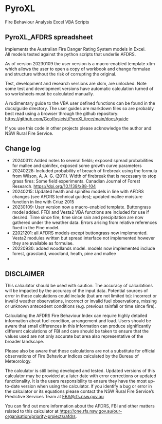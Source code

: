 # PyroXL
Fire Behaviour Analysis Excel VBA Scripts

## PyroXL_AFDRS spreadsheet
Implements the Australian Fire Danger Rating System models in Excel.  
All models tested against the python scripts that underlie AFDRS.

As of version 20230109 the user version is a macro-enabled template xltm which allows the user to open a copy of workbook and change formulae and structure without the risk of corrupting the original.

Test, development and research versions are xlsm, are unlocked. Note some test and development versions have automatic calculation turned of so worksheets must be calculated manually.

A rudimentary guide to the VBA user defined functions can be found in the docs/guide directory. The user guides are markdown files so are probably best read using a browser through the github repository: https://github.com/Geoffysicist/PyroXL/tree/main/docs/guide

If you use this code in other projects please acknowledge the author and NSW Rural Fire Service.

## Change log
- 20240311: Added notes to several fields; exposed spread probabilities for mallee and spinifex, exposed some growth curve parameters
- 20240228: Included probability of breach of firebreak using the formula from Wilson, A. A. G. (2011). Width of firebreak that is necessary to stop grass fires: Some field experiments. Canadian Journal of Forest Research. https://doi.org/10.1139/x88-104
- 20240215: Updated heath and spinifex models in line with AFDRS changes (see AFDRS technical guides); updated mallee moisture function in line with Criuz 2015
- 20230109: User version now a macro-enabled template. Buttongrass model added. FFDI and Vesta2 VBA functions are included for use if desired. Time since fire, time since rain and precipitation are now gathered under the weather data. Errors arising from relative references fixed in the Pine model.
 - 22021201: all AFDRS models except buttongrass now implemented. Vesta2 modules written but spread interface not implemented however they are available as formulae.
 - 20220930: added woodlands model. models now implemented include forest, grassland, woodland, heath, pine and mallee
 - 

## DISCLAIMER
This calculator should be used with caution. The accuracy of calculations will be impacted by the accuracy of the input data.  Potential sources of error in these calculations could include (but are not limited to): incorrect or invalid weather observations, incorrect or invalid fuel observations, missing or unknown antecedent conditions (e.g. previous rainfall or time since fire).

Calculating the AFDRS Fire Behaviour Index can require highly detailed information about fuel condition, arrangement and load. Users should be aware that small differences in this information can produce significantly different calculations of FBI and care should be taken to ensure that the values used are not only accurate but area also representative of the broader landscape.

Please also be aware that these calculations are not a substitute for official observations of Fire Behaviour Indices calculated by the Bureau of Meteorology.

The calculator is still being developed and tested.  Updated versions of this calculator may be provided at a later date with error corrections or updated functionality. It is the users responsibility to ensure they have the most up-to-date version when using the calculator. If you identify a bug or error in the calculator or its equations please contact the NSW Rural Fire Service’s Predictive Services Team at FBA@rfs.nsw.gov.au

You can find out more information about the AFDRS, FBI and other matters related to this calculator at https://one.rfs.nsw.gov.au/our-organisation/priority-projects/afdrs.

